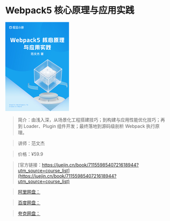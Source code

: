 # Webpack5 核心原理与应用实践

![img](../../assets/defebdbade3e4130a15420f9640c8952~tplv-k3u1fbpfcp-no-mark_280_280_200_280.png)

> 简介：由浅入深，从场景化工程搭建技巧；到构建与应用性能优化技巧；再到 Loader、Plugin 组件开发；最终落地到源码级剖析 Webpack 执行原理。

> 讲师：范文杰

> 价格：¥59.9

> [官方链接：https://juejin.cn/book/7115598540721618944?utm_source=course_list](https://juejin.cn/book/7115598540721618944?utm_source=course_list)

> [阿里网盘：]()

> [百度网盘：]()

> [夸克网盘：]()
